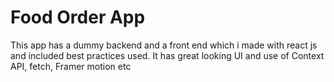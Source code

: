# Food Order App

This app has a dummy backend and a front end which i made with react js and included best practices used. It has great looking UI and use of Context API, fetch, Framer motion etc
